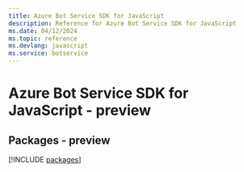```yaml
---
title: Azure Bot Service SDK for JavaScript
description: Reference for Azure Bot Service SDK for JavaScript
ms.date: 04/12/2024
ms.topic: reference
ms.devlang: javascript
ms.service: botservice
---
```

# Azure Bot Service SDK for JavaScript - preview
## Packages - preview
[!INCLUDE [packages](bot-service-index.md)]